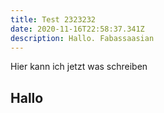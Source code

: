 ```yaml
---
title: Test 2323232
date: 2020-11-16T22:58:37.341Z
description: Hallo. Fabassaasian
---
```

Hier kann ich jetzt was schreiben

## Hallo